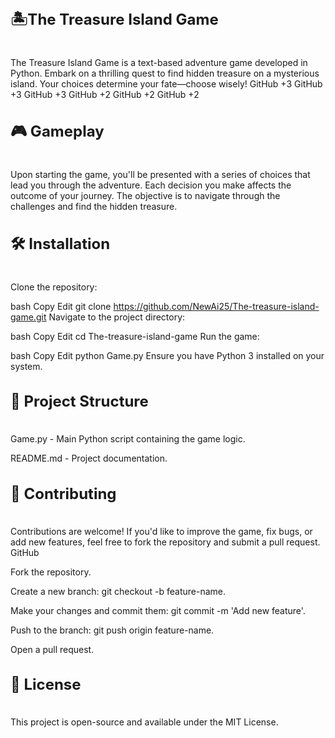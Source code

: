  <h2 style="font-size:24px;">🏝️The Treasure Island Game</h2><br>
The Treasure Island Game is a text-based adventure game developed in Python. Embark on a thrilling quest to find hidden treasure on a mysterious island. Your choices determine your fate—choose wisely!
GitHub
+3
GitHub
+3
GitHub
+3
GitHub
+2
GitHub
+2
GitHub
+2

<h2 style="font-size:24px;">🎮 Gameplay </h2><br>
Upon starting the game, you'll be presented with a series of choices that lead you through the adventure. Each decision you make affects the outcome of your journey. The objective is to navigate through the challenges and find the hidden treasure.

<h2 style="font-size:24px;">🛠️ Installation </h2><br>
Clone the repository:

bash
Copy
Edit
git clone https://github.com/NewAi25/The-treasure-island-game.git
Navigate to the project directory:

bash
Copy
Edit
cd The-treasure-island-game
Run the game:

bash
Copy
Edit
python Game.py
Ensure you have Python 3 installed on your system.

<h2 style="font-size:24px;">📂 Project Structure</h2><br>
Game.py - Main Python script containing the game logic.

README.md - Project documentation.

<h2 style=font-size:24px;">🤝 Contributing</h2><br>
Contributions are welcome! If you'd like to improve the game, fix bugs, or add new features, feel free to fork the repository and submit a pull request.
GitHub

Fork the repository.

Create a new branch: git checkout -b feature-name.

Make your changes and commit them: git commit -m 'Add new feature'.

Push to the branch: git push origin feature-name.

Open a pull request.

<h2 style="font-size:24px;">📄 License</h2><br>
This project is open-source and available under the MIT License.

